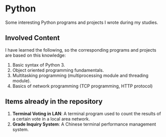 # Python
 Some interesting Python programs and projects I wrote during my studies.



## Involved Content

I have learned the following, so the corresponding programs and projects are based on this knowledge:

1. Basic syntax of Python 3.
2. Object oriented programming fundamentals.
3. Multitasking programming (multiprocessing module and threading module).
4. Basics of network programming (TCP programming, HTTP protocol)



## Items already in the repository

1. **Terminal Voting in LAN**:  A terminal program used to count the results of a certain vote in a local area network.
2. **Grade Inquiry System**: A Chinese terminal performance management system.

